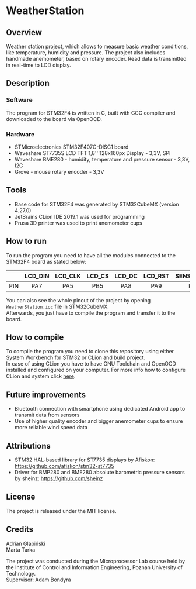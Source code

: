 # WeatherStation
## Overview
Weather station project, which allows to measure basic weather conditions, like temperature, humidity and pressure. The project also includes handmade anemometer, based on rotary encoder. Read data is transmitted in real-time to LCD display. 
## Description
### Software
The program for STM32F4 is written in C, built with GCC compiler and downloaded to the board via OpenOCD. 
### Hardware
- STMicroelectronics STM32F407G-DISC1 board
- Waveshare ST7735S LCD TFT 1,8'' 128x160px Display - 3,3V, SPI
- Waveshare BME280 - humidity, temperature and pressure sensor - 3,3V, I2C
- Grove - mouse rotary encoder - 3,3V
## Tools
- Base code for STM32F4 was generated by STM32CubeMX (version 4.27.0)
- JetBrains CLion IDE 2019.1 was used for programming
- Prusa 3D printer was used to print anemometer cups
## How to run
To run the program you need to have all the modules connected to the STM32F4 board as stated below: 

|     | LCD_DIN | LCD_CLK | LCD_CS | LCD_DC | LCD_RST | SENSOR_SLC | SENSOR_SDA | ENC_SIGB | ENC_SIGA |
|:---:|:-------:|:-------:|:------:|:------:|:-------:|:----------:|:----------:|:--------:|:--------:|
| PIN |   PA7   |   PA5   |   PB5  |   PA8  |   PA9   |     PB6    |     PB7    |   PE11   |    PE9   |

You can also see the whole pinout of the project by opening `WeatherStation.ioc` file in STM32CubeMX.  
Afterwards, you just have to compile the program and transfer it to the board.
## How to compile
To compile the program you need to clone this repository using either System Workbench for STM32 or CLion and build project.  
In case of using CLion you have to have GNU Toolchain and OpenOCD installed and configured on your computer. For more info how to configure CLion and system click [here](https://blog.jetbrains.com/clion/2019/02/clion-2019-1-eap-clion-for-embedded-development-part-iii/). 
## Future improvements 
- Bluetooth connection with smartphone using dedicated Android app to transmit data from sensors
- Use of higher quality encoder and bigger anemometer cups to ensure more reliable wind speed data 
## Attributions
- STM32 HAL-based library for ST7735 displays by Afiskon: https://github.com/afiskon/stm32-st7735
- Driver for BMP280 and BME280 absolute barometric pressure sensors by sheinz: https://github.com/sheinz
## License
The project is released under the MIT license.
## Credits
Adrian Glapiński  
Marta Tarka  
  
The project was conducted during the Microprocessor Lab course held by the Institute of Control and Information Engineering, Poznan University of Technology.  
Supervisor: Adam Bondyra


